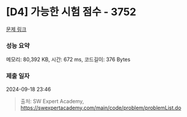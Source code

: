 # [D4] 가능한 시험 점수 - 3752 

[문제 링크](https://swexpertacademy.com/main/code/problem/problemDetail.do?contestProbId=AWHPkqBqAEsDFAUn) 

### 성능 요약

메모리: 80,392 KB, 시간: 672 ms, 코드길이: 376 Bytes

### 제출 일자

2024-09-18 23:46



> 출처: SW Expert Academy, https://swexpertacademy.com/main/code/problem/problemList.do